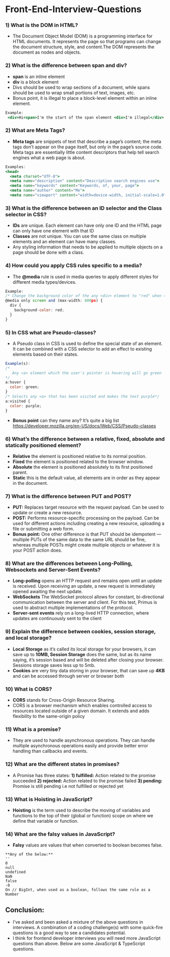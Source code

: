 # Front-End-Interview-Questions

### 1) What is the DOM in HTML?
* The Document Object Model (DOM) is a programming interface for HTML documents. It represents the page so that programs can change the document structure, style, and content.The DOM represents the document as nodes and objects.

### 2) What is the difference between span and div?
* **span** is an inline element
* **div** is a block element
* Divs should be used to wrap sections of a document, while spans should be used to wrap small portions of text, images, etc.
* Bonus point, it is illegal to place a block-level element within an inline element.

```jsx
Example:
 <div>Hi<span>I'm the start of the span element <div>I'm illegal</div> I'm the end of the span</span> Bye I'm the end of the div</div>
```
### 2) What are Meta Tags?
* **Meta tags** are snippets of text that describe a page’s content; the meta tags don’t appear on the page itself, but only in the page’s source code.
Meta tags are essentially little content descriptors that help tell search engines what a web page is about.

```jsx
Examples:
<head>
  <meta charset="UTF-8">
  <meta name="description" content="Description search engines use">
  <meta name="keywords" content="Keywords, of, your, page">
  <meta name="author" content="Me">
  <meta name="viewport" content="width=device-width, initial-scale=1.0">
```

### 3) What is the difference between an ID selector and the Class selector in CSS?
* **IDs** are unique. Each element can have only one ID and the HTML page can only have one element with that ID
* **Classes** are not unique. You can use the same class on multiple elements and an element can have many classes.
* Any styling information that needs to be applied to multiple objects on a page should be done with a class.

### 4) How could you apply CSS rules specific to a media?
* The **@media** rule is used in media queries to apply different styles for different media types/devices.
```jsx
Example:
/* Change the background color of the any <div> element to "red" when the browser window is 600px wide or less */
@media only screen and (max-width: 600px) {
  div {
    background-color: red;
  }
}
```

### 5) In CSS what are Pseudo-classes?
* A Pseudo class in CSS is used to define the special state of an element. It can be combined with a CSS selector to add an effect to existing elements based on their states.
```jsx
Example(s):
/* 
   Any <a> element which the user's pointer is hovering will go green 
*/
a:hover {
  color: green;
}
/* Selects any <a> that has been visited and makes the text purple*/
a:visited {
  color: purple;
}
```
* **Bonus point** can they name any? It’s quite a big list https://developer.mozilla.org/en-US/docs/Web/CSS/Pseudo-classes

### 6) What’s the difference between a relative, fixed, absolute and statically positioned element?
* **Relative** the element is positioned relative to its normal position.
* **Fixed** the element is positioned related to the browser window.
* **Absolute** the element is positioned absolutely to its first positioned parent.
* **Static** this is the default value, all elements are in order as they appear in the document.

### 7) What is the difference between PUT and POST?
* **PUT:** Replaces target resource with the request payload. Can be used to update or create a new resource.
* **POST:** Performs resource-specific processing on the payload. Can be used for different actions including creating a new resource, uploading a file or submitting a web form.
* **Bonus point:**
One other difference is that PUT should be idempotent — multiple PUTs of the same data to the same URL should be fine, whereas multiple POSTs might create multiple objects or whatever it is your POST action does.

### 8) What are the differences between Long-Polling, Websockets and Server-Sent Events?
* **Long-polling** opens an HTTP request and remains open until an update is received. Upon receiving an update, a new request is immediately opened awaiting the next update.
* **WebSockets** The WebSocket protocol allows for constant, bi-directional communication between the server and client. For this test, Primus is used to abstract multiple implementations of the protocol.
* **Server-sent events** rely on a long-lived HTTP connection, where updates are continuously sent to the client

### 9) Explain the difference between cookies, session storage, and local storage?
* **Local Storage** as it’s called its local storage for your browsers, it can save up to **10MB, Session Storage** does the same, but as its name saying, it’s session based and will be deleted after closing your browser. Sessions storage saves less up to 5mb.
* **Cookies** are very tiny data storing in your browser, that can save up **4KB** and can be accessed through server or browser both

### 10) What is CORS?
* **CORS** stands for Cross-Origin Resource Sharing.
* CORS is a browser mechanism which enables controlled access to resources located outside of a given domain. It extends and adds flexibility to the same-origin policy

### 11) What is a promise?
* They are used to handle asynchronous operations. They can handle multiple asynchronous operations easily and provide better error handling than callbacks and events.

### 12) What are the different states in promises?
* A Promise has three states:
**1) fulfilled:** Action related to the promise succeeded
**2) rejected:** Action related to the promise failed
**3) pending:** Promise is still pending i.e not fulfilled or rejected yet

### 13) What is Hoisting in JavaScript?
* **Hoisting** is the term used to describe the moving of variables and functions to the top of their (global or function) scope on where we define that variable or function.

### 14) What are the falsy values in JavaScript?
* **Falsy** values are values that when converted to boolean becomes false.
```
**Any of the below:**
'' 
0 
null
undefined
NaN
false
-0
On // BigInt, when used as a boolean, follows the same rule as a Number
```

## Conclusion:
* I’ve asked and been asked a mixture of the above questions in interviews. A combination of a coding challenge(s) with some quick-fire questions is a good way to see a candidates potential.
* I think for frontend developer interviews you will need more JavaScript questions than above. Below are some JavaScript & TypeScript questions.

